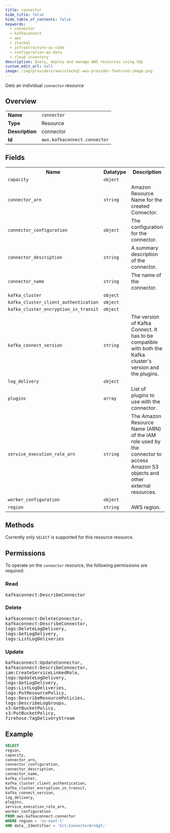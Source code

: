 ```yaml
---
title: connector
hide_title: false
hide_table_of_contents: false
keywords:
  - connector
  - kafkaconnect
  - aws
  - stackql
  - infrastructure-as-code
  - configuration-as-data
  - cloud inventory
description: Query, deploy and manage AWS resources using SQL
custom_edit_url: null
image: /img/providers/aws/stackql-aws-provider-featured-image.png
---
```

Gets an individual <code>connector</code> resource

## Overview
<table><tbody>
<tr><td><b>Name</b></td><td><code>connector</code></td></tr>
<tr><td><b>Type</b></td><td>Resource</td></tr>
<tr><td><b>Description</b></td><td>connector</td></tr>
<tr><td><b>Id</b></td><td><code>aws.kafkaconnect.connector</code></td></tr>
</tbody></table>

## Fields
<table><tbody>
<tr><th>Name</th><th>Datatype</th><th>Description</th></tr>
<tr><td><code>capacity</code></td><td><code>object</code></td><td></td></tr>
<tr><td><code>connector_arn</code></td><td><code>string</code></td><td>Amazon Resource Name for the created Connector.</td></tr>
<tr><td><code>connector_configuration</code></td><td><code>object</code></td><td>The configuration for the connector.</td></tr>
<tr><td><code>connector_description</code></td><td><code>string</code></td><td>A summary description of the connector.</td></tr>
<tr><td><code>connector_name</code></td><td><code>string</code></td><td>The name of the connector.</td></tr>
<tr><td><code>kafka_cluster</code></td><td><code>object</code></td><td></td></tr>
<tr><td><code>kafka_cluster_client_authentication</code></td><td><code>object</code></td><td></td></tr>
<tr><td><code>kafka_cluster_encryption_in_transit</code></td><td><code>object</code></td><td></td></tr>
<tr><td><code>kafka_connect_version</code></td><td><code>string</code></td><td>The version of Kafka Connect. It has to be compatible with both the Kafka cluster's version and the plugins.</td></tr>
<tr><td><code>log_delivery</code></td><td><code>object</code></td><td></td></tr>
<tr><td><code>plugins</code></td><td><code>array</code></td><td>List of plugins to use with the connector.</td></tr>
<tr><td><code>service_execution_role_arn</code></td><td><code>string</code></td><td>The Amazon Resource Name (ARN) of the IAM role used by the connector to access Amazon S3 objects and other external resources.</td></tr>
<tr><td><code>worker_configuration</code></td><td><code>object</code></td><td></td></tr>
<tr><td><code>region</code></td><td><code>string</code></td><td>AWS region.</td></tr>

</tbody></table>

## Methods
Currently only <code>SELECT</code> is supported for this resource resource.

## Permissions

To operate on the <code>connector</code> resource, the following permissions are required:

### Read
<pre>
kafkaconnect:DescribeConnector</pre>

### Delete
<pre>
kafkaconnect:DeleteConnector,
kafkaconnect:DescribeConnector,
logs:DeleteLogDelivery,
logs:GetLogDelivery,
logs:ListLogDeliveries</pre>

### Update
<pre>
kafkaconnect:UpdateConnector,
kafkaconnect:DescribeConnector,
iam:CreateServiceLinkedRole,
logs:UpdateLogDelivery,
logs:GetLogDelivery,
logs:ListLogDeliveries,
logs:PutResourcePolicy,
logs:DescribeResourcePolicies,
logs:DescribeLogGroups,
s3:GetBucketPolicy,
s3:PutBucketPolicy,
firehose:TagDeliveryStream</pre>


## Example
```sql
SELECT
region,
capacity,
connector_arn,
connector_configuration,
connector_description,
connector_name,
kafka_cluster,
kafka_cluster_client_authentication,
kafka_cluster_encryption_in_transit,
kafka_connect_version,
log_delivery,
plugins,
service_execution_role_arn,
worker_configuration
FROM aws.kafkaconnect.connector
WHERE region = 'us-east-1'
AND data__Identifier = '&lt;ConnectorArn&gt;'
```
